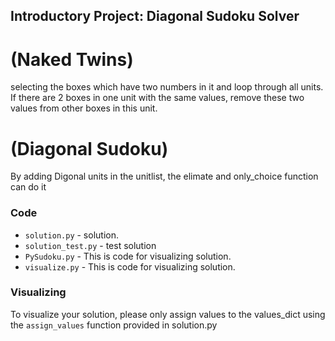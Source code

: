 ## Introductory Project: Diagonal Sudoku Solver

# (Naked Twins)
selecting the boxes which have two numbers in it and loop through all units. If there are 2 boxes in one unit with the same values, remove these two values from other boxes in this unit. 

# (Diagonal Sudoku)
By adding Digonal units in the unitlist, the elimate and only_choice function can do it 


### Code

* `solution.py` -  solution.
* `solution_test.py` - test solution 
* `PySudoku.py` - This is code for visualizing solution.
* `visualize.py` - This is code for visualizing solution.

### Visualizing

To visualize your solution, please only assign values to the values_dict using the ```assign_values``` function provided in solution.py



